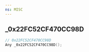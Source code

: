 ```yaml
---
ns: MISC
---
```

## _0x22FC52CF470CC98D

```c
// 0x22FC52CF470CC98D
Any _0x22FC52CF470CC98D();
```

